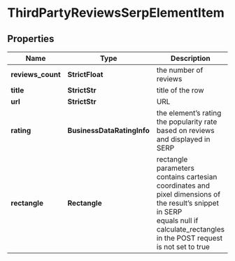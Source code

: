 # ThirdPartyReviewsSerpElementItem


## Properties

| Name | Type | Description | Notes |
|------------ | ------------- | ------------- | -------------|
**reviews_count** | **StrictFloat** | the number of reviews |[optional]|
**title** | **StrictStr** | title of the row |[optional]|
**url** | **StrictStr** | URL |[optional]|
**rating** | **BusinessDataRatingInfo** | the element’s rating<br>the popularity rate based on reviews and displayed in SERP |[optional]|
**rectangle** | **Rectangle** | rectangle parameters<br>contains cartesian coordinates and pixel dimensions of the result’s snippet in SERP<br>equals null if calculate_rectangles in the POST request is not set to true |[optional]|